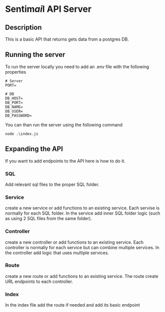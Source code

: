 # Sentim*ai*l API Server
## Description
This is a basic API that returns gets data from a postgres DB.

## Running the server
To run the server locally you need to add an .env file with the following properties
```
# Server
PORT=

# DB
DB_HOST=
DB_PORT=
DB_NAME=
DB_USER=
DB_PASSWORD=
```
You can than run the server using the following command
```
node .\index.js
```

## Expanding the API
If you want to add endpoints to the API here is how to do it.

### SQL
Add relevant sql files to the proper SQL folder.

### Service
create a new service or add functions to an existing service. 
Each servise is normally for each SQL folder.
In the service add inner SQL folder logic (such as using 2 SQL files from the same folder).

### Controller
create a new controller or add functions to an existing service. 
Each controller is normally for each service but can combine multiple services.
In the controller add logic that uses multiple services.

### Route
create a new route or add functions to an existing service.
The route create URL endpoints to each controller.

### Index
In the index file add the route if needed and add its basic endpoint

